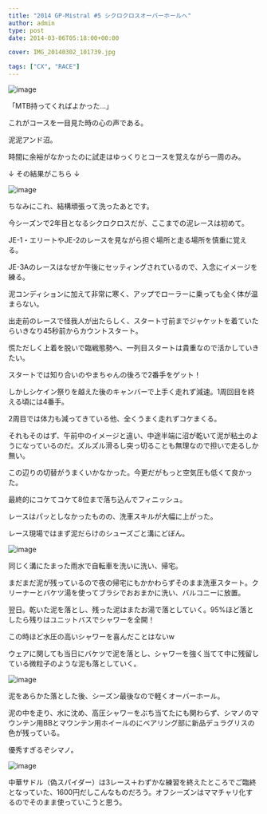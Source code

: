 ```yaml
---
title: "2014 GP-Mistral #5 シクロクロスオーバーホールへ"
author: admin
type: post
date: 2014-03-06T05:18:00+00:00

cover: IMG_20140302_101739.jpg

tags: ["CX", "RACE"]
---
```


![image](IMG_20140302_101739.jpg)

「MTB持ってくればよかった…」

これがコースを一目見た時の心の声である。

泥泥アンド沼。

時間に余裕がなかったのに試走はゆっくりとコースを覚えながら一周のみ。

↓ その結果がこちら ↓

![image](IMG_20140302_081135.jpg)

ちなみにこれ、結構頑張って洗ったあとです。

今シーズンで2年目となるシクロクロスだが、ここまでの泥レースは初めて。

JE-1・エリートやJE-2のレースを見ながら担ぐ場所と走る場所を慎重に覚える。

JE-3Aのレースはなぜか午後にセッティングされているので、入念にイメージを練る。

泥コンディションに加えて非常に寒く、アップでローラーに乗っても全く体が温まらない。

出走前のレースで怪我人が出たらしく、スタート寸前までジャケットを着ていたらいきなり45秒前からカウントスタート。

慌ただしく上着を脱いで臨戦態勢へ、一列目スタートは貴重なので活かしていきたい。

スタートでは知り合いのやまちゃんの後ろで2番手をゲット！

しかしシケイン祭りを越えた後のキャンバーで上手く走れず減速。1周回目を終える頃には4番手。

2周目では体力も減ってきている他、全くうまく走れずコケまくる。

それもそのはず、午前中のイメージと違い、中途半端に沼が乾いて泥が粘土のようになっているのだ。ズルズル滑るし突っ切ることも無理なので担いで走るしか無い。

この辺りの切替がうまくいかなかった。今更だがもっと空気圧も低くて良かった。

最終的にコケてコケて8位まで落ち込んでフィニッシュ。

レースはパッとしなかったものの、洗車スキルが大幅に上がった。

レース現場ではまず泥だらけのシューズごと溝にどぼん。

![image](IMG_20140302_130640.jpg)

同じく溝にたまった雨水で自転車を洗いに洗い、帰宅。

まだまだ泥が残っているので夜の帰宅にもかかわらずそのまま洗車スタート。クリーナーとバケツ湯を使ってブラシでおおまかに洗い、バルコニーに放置。

翌日。乾いた泥を落とし、残った泥はまたお湯で落としていく。95%ほど落としたら残りはユニットバスでシャワーを全開！

この時ほど水圧の高いシャワーを喜んだことはないw

ウェアに関しても当日にバケツで泥を落とし、シャワーを強く当てて中に残留している微粒子のような泥も落としていく。

![image](IMG_20140304_215726.jpg)

泥をあらかた落とした後、シーズン最後なので軽くオーバーホール。

泥の中を走り、水に沈め、高圧シャワーをぶち当てたにも関わらず、シマノのマウンテン用BBとマウンテン用ホイールのにベアリング部に新品デュラグリスの色が残っている。

優秀すぎるぞシマノ。

![image](IMG_20140304_213133.jpg)

中華サドル（偽スパイダー）は3レース＋わずかな練習を終えたところでご臨終となっていた、1600円だしこんなものだろう。オフシーズンはママチャリ化するのでそのまま使っていこうと思う。
